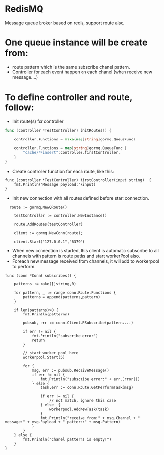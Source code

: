 # RedisMQ
Message queue broker based on redis, support route also.

# One queue instance will be create from:
- route pattern which is the same subscribe chanel pattern.
- Controller for each event happen on each chanel (when receive new message....)


# To define controller and route, follow:
- Init route(s) for controller
```go
func (controller *TestController) initRoutes() {

	controller.Functions = make(map[string]gormq.QueueFunc)

	controller.Functions = map[string]gormq.QueueFunc {
		"cache/*/insert":controller.firstController,
	}
}
```
- Create controller function for each route, like this:

```
func (controller *TestController) firstController(input string)  {
	fmt.Println("Message payload:"+input)
}
```
- Init new connection with all routes defined before start connection.
```
  route := gormq.NewQRoute()

	testController := controller.NewInstance()

	route.AddRoutes(testController)

	client := gormq.NewConn(route);

	client.Start("127.0.0.1","6379")

```
- When new connection is started, this client is automatic subscribe to all channels with pattern is route paths and start workerPool also.
- Foreach new message received from channels, it will add to workerpool to perform.

```
func (conn *Conn) subscribes() {

	patterns := make([]string,0)

	for pattern, _ := range conn.Route.Functions {
		patterns = append(patterns,pattern)
	}

	if len(patterns)>0 {
		fmt.Println(patterns)

		pubsub, err := conn.Client.PSubscribe(patterns...)

		if err != nil {
			fmt.Println("subscribe error")
			return 
		}
		
		// start worker pool here
		workerpool.Start(5)
		
		for {
			msg, err := pubsub.ReceiveMessage()
			if err != nil {
				fmt.Println("subscribe error:" + err.Error())
			} else {
				task,err := conn.Route.GetPerformTask(msg)

				if err != nil {
					// not match, ignore this case
				} else  {
					workerpool.AddNewTask(task)
				}
				fmt.Println("receive from:" + msg.Channel + " message:" + msg.Payload + " pattern:" + msg.Pattern)
			}
		}
	} else {
		fmt.Println("chanel patterns is empty!")
	}
}
```

